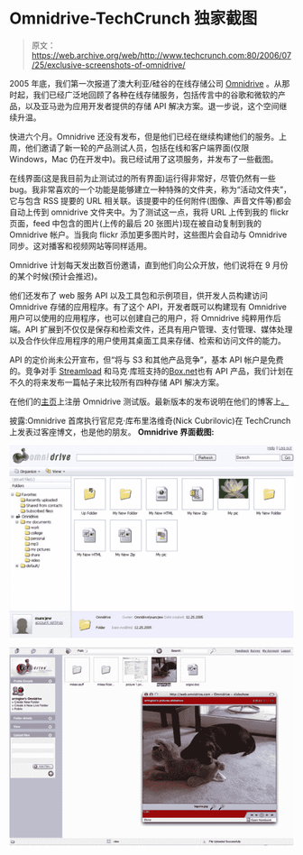 # Omnidrive-TechCrunch 独家截图

> 原文：<https://web.archive.org/web/http://www.techcrunch.com:80/2006/07/25/exclusive-screenshots-of-omnidrive/>

[](https://web.archive.org/web/20220629010232/http://www.omnidrive.com/)2005 年底，我们第一次报道了澳大利亚/硅谷的在线存储公司 [Omnidrive](https://web.archive.org/web/20220629010232/http://www.omnidrive.com/) 。从那时起，我们已经广泛地回顾了各种在线存储服务，包括传言中的谷歌和微软的产品，以及亚马逊为应用开发者提供的存储 API 解决方案。退一步说，这个空间继续升温。

快进六个月。Omnidrive 还没有发布，但是他们已经在继续构建他们的服务。上周，他们邀请了新一轮的产品测试人员，包括在线和客户端界面(仅限 Windows，Mac 仍在开发中)。我已经试用了这项服务，并发布了一些截图。

在线界面(这是我目前为止测试过的所有界面)运行得非常好，尽管仍然有一些 bug。我非常喜欢的一个功能是能够建立一种特殊的文件夹，称为“活动文件夹”，它与包含 RSS 提要的 URL 相关联。该提要中的任何附件(图像、声音文件等)都会自动上传到 omnidrive 文件夹中。为了测试这一点，我将 URL 上传到我的 flickr 页面，feed 中包含的图片(上传的最后 20 张图片)现在被自动复制到我的 Omnidrive 帐户。当我向 flickr 添加更多图片时，这些图片会自动与 Omnidrive 同步。这对播客和视频网站等同样适用。

Omnidrive 计划每天发出数百份邀请，直到他们向公众开放，他们说将在 9 月份的某个时候(预计会推迟)。

他们还发布了 web 服务 API 以及工具包和示例项目，供开发人员构建访问 Omnidrive 存储的应用程序。有了这个 API，开发者既可以构建现有 Omnidrive 用户可以使用的应用程序，也可以创建自己的用户，将 Omnidrive 纯粹用作后端。API 扩展到不仅仅是保存和检索文件，还具有用户管理、支付管理、媒体处理以及合作伙伴应用程序的用户使用其桌面工具来存储、检索和访问文件的能力。

API 的定价尚未公开宣布，但“将与 S3 和其他产品竞争”，基本 API 帐户是免费的。竞争对手 [Streamload](https://web.archive.org/web/20220629010232/http://www.streamload.com/) 和马克·库班支持的[Box.net](https://web.archive.org/web/20220629010232/http://box.net/)也有 API 产品，我们计划在不久的将来发布一篇帖子来比较所有四种存储 API 解决方案。

在他们的[主页](https://web.archive.org/web/20220629010232/http://www.omnidrive.com/)上注册 Omnidrive 测试版。最新版本的发布说明在他们的博客上[。](https://web.archive.org/web/20220629010232/http://www.omnidrive.com/blog/2006/07/24/051-release/)

披露:Omnidrive 首席执行官尼克·库布里洛维奇(Nick Cubrilovic)在 TechCrunch 上发表过客座博文，也是他的朋友。
 **Omnidrive 界面截图:**

![](img/7300048796604c4cd02cc04380fd3e2f.png)

![](img/909dcf00d74e57168236a4766b6ecd8a.png)